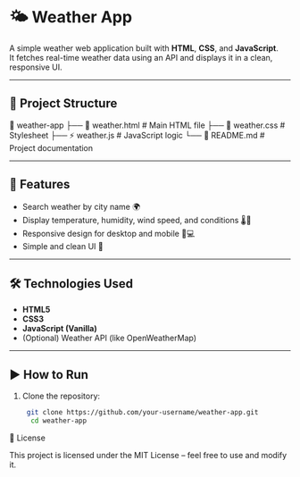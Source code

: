 # 🌤️ Weather App

A simple weather web application built with **HTML**, **CSS**, and **JavaScript**.  
It fetches real-time weather data using an API and displays it in a clean, responsive UI.

---

## 📂 Project Structure
📁 weather-app
├── 📄 weather.html # Main HTML file
├── 🎨 weather.css # Stylesheet
├── ⚡ weather.js # JavaScript logic
└── 📝 README.md # Project documentation


---

## 🚀 Features
- Search weather by city name 🌍
- Display temperature, humidity, wind speed, and conditions 🌡️💨
- Responsive design for desktop and mobile 📱💻
- Simple and clean UI 🎨

----

## 🛠️ Technologies Used
- **HTML5**  
- **CSS3**  
- **JavaScript (Vanilla)**  
- (Optional) Weather API (like OpenWeatherMap)

---


## ▶️ How to Run
1. Clone the repository:
   ```bash
    git clone https://github.com/your-username/weather-app.git
     cd weather-app


 📜 License

This project is licensed under the MIT License – feel free to use and modify it.
